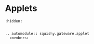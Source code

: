 # Applets

```{toctree}
:hidden:


```

```{eval-rst}
.. automodule:: squishy.gateware.applet
  :members:
```
